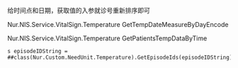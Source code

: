

给时间点和日期，获取值的入参就诊号重新排序即可

Nur.NIS.Service.VitalSign.Temperature
GetTempDateMeasureByDayEncode

Nur.NIS.Service.VitalSign.Temperature
GetPatientsTempDataByTime

```
s episodeIDString = ##class(Nur.Custom.NeedUnit.Temperature).GetEpisodeIds(episodeIDString)
```


